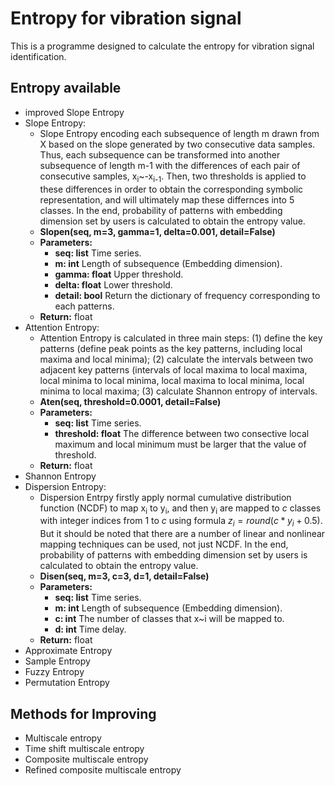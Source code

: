 # Entropy for vibration signal
This is a programme designed to calculate the entropy for vibration signal identification.

## Entropy available
* improved Slope Entropy  
* Slope Entropy:
    * Slope Entropy encoding each subsequence of length m drawn from X based on the slope generated by two consecutive data samples. Thus, each subsequence can be transformed into another subsequence of length m-1 with the differences of each pair of consecutive samples, x<sub>i</sub>~-x<sub>i-1</sub>. Then, two thresholds is applied to these differences in order to obtain the corresponding symbolic representation, and will ultimately map these differnces into 5 classes. In the end, probability of patterns with embedding dimension set by users is calculated to obtain the entropy value.
    * **Slopen(seq, m=3, gamma=1, delta=0.001, detail=False)**
    * **Parameters:**
        * **seq:     list**      Time series.
        * **m:       int**       Length of subsequence (Embedding dimension).
        * **gamma:   float**     Upper threshold.
        * **delta:   float**     Lower threshold.
        * **detail:  bool**      Return the dictionary of frequency corresponding to each patterns.
    * **Return:**   float
* Attention Entropy:
   * Attention Entropy is calculated in three main steps: (1) define the key patterns (define peak points as the key patterns, including local maxima and local minima); (2) calculate the intervals between two adjacent key patterns (intervals of local maxima to local maxima, local minima to local minima, local maxima to local minima, local minima to local maxima; (3) calculate Shannon entropy of intervals.
   * **Aten(seq, threshold=0.0001, detail=False)**
   * **Parameters:**
      * **seq:       list**      Time series.
      * **threshold: float**     The difference between two consective local maximum and local minimum must be larger that the value of threshold.
   * **Return:**   float
* Shannon Entropy  
* Dispersion Entropy:
   * Dispersion Entrpy firstly apply normal cumulative distribution function (NCDF) to map x<sub>i</sub> to y<sub>i</sub>, and then y<sub>i</sub> are mapped to $c$ classes with integer indices from 1 to $c$ using formula $z_i=round(c*y_i+0.5)$. But it should be noted that there are a number of linear and nonlinear mapping techniques can be used, not just NCDF. In the end, probability of patterns with embedding dimension set by users is calculated to obtain the entropy value.
   * **Disen(seq, m=3, c=3, d=1, detail=False)**
   * **Parameters:**
      * **seq:      list**        Time series.
      * **m:        int**         Length of subsequence (Embedding dimension).
      * **c:        int**         The number of classes that x~i will be mapped to.
      * **d:        int**         Time delay.
   * **Return:**   float
* Approximate Entropy  
* Sample Entropy  
* Fuzzy Entropy  
* Permutation Entropy
## Methods for Improving
* Multiscale entropy  
* Time shift multiscale entropy  
* Composite multiscale entropy  
* Refined composite multiscale entropy  
